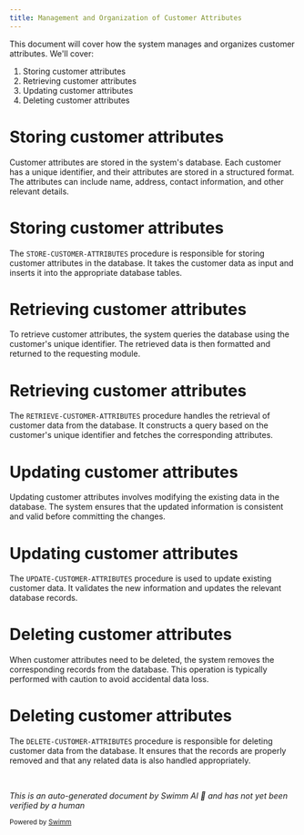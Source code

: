 ```yaml
---
title: Management and Organization of Customer Attributes
---
```

This document will cover how the system manages and organizes customer attributes. We'll cover:

1. Storing customer attributes
2. Retrieving customer attributes
3. Updating customer attributes
4. Deleting customer attributes

# Storing customer attributes

Customer attributes are stored in the system's database. Each customer has a unique identifier, and their attributes are stored in a structured format. The attributes can include name, address, contact information, and other relevant details.

# Storing customer attributes

The `STORE-CUSTOMER-ATTRIBUTES` procedure is responsible for storing customer attributes in the database. It takes the customer data as input and inserts it into the appropriate database tables.

# Retrieving customer attributes

To retrieve customer attributes, the system queries the database using the customer's unique identifier. The retrieved data is then formatted and returned to the requesting module.

# Retrieving customer attributes

The `RETRIEVE-CUSTOMER-ATTRIBUTES` procedure handles the retrieval of customer data from the database. It constructs a query based on the customer's unique identifier and fetches the corresponding attributes.

# Updating customer attributes

Updating customer attributes involves modifying the existing data in the database. The system ensures that the updated information is consistent and valid before committing the changes.

# Updating customer attributes

The `UPDATE-CUSTOMER-ATTRIBUTES` procedure is used to update existing customer data. It validates the new information and updates the relevant database records.

# Deleting customer attributes

When customer attributes need to be deleted, the system removes the corresponding records from the database. This operation is typically performed with caution to avoid accidental data loss.

# Deleting customer attributes

The `DELETE-CUSTOMER-ATTRIBUTES` procedure is responsible for deleting customer data from the database. It ensures that the records are properly removed and that any related data is also handled appropriately.

&nbsp;

*This is an auto-generated document by Swimm AI 🌊 and has not yet been verified by a human*

<SwmMeta version="3.0.0" repo-id="Z2l0aHViJTNBJTNBa2VsbG8lM0ElM0Fzd2ltbWlv" repo-name="kello"><sup>Powered by [Swimm](/)</sup></SwmMeta>

